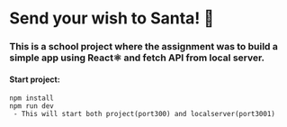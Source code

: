# Send your wish to Santa! 🎅

### This is a school project where the assignment was to build a simple app using React⚛️ and fetch API from local server.

#### Start project:
```
npm install
npm run dev 
 - This will start both project(port300) and localserver(port3001)
